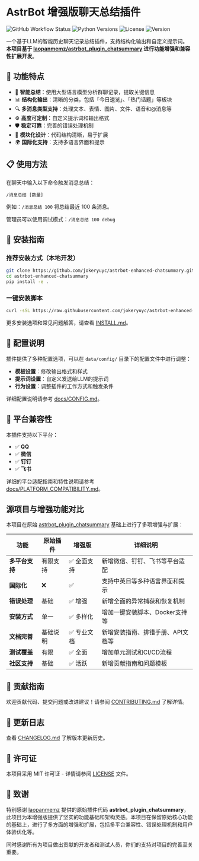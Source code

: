 # AstrBot 增强版聊天总结插件

![GitHub Workflow Status](https://img.shields.io/github/actions/workflow/status/jokeryuyc/astrbot-enhanced-chatsummary/ci.yml?branch=main)
![Python Versions](https://img.shields.io/badge/python-3.8%20%7C%203.9%20%7C%203.10-blue)
![License](https://img.shields.io/github/license/jokeryuyc/astrbot-enhanced-chatsummary)
![Version](https://img.shields.io/badge/version-1.0.3-green)

一个基于LLM的智能历史聊天记录总结插件，支持结构化输出和自定义提示词。**本项目基于 [laopanmemz/astrbot_plugin_chatsummary](https://github.com/laopanmemz/astrbot_plugin_chatsummary) 进行功能增强和兼容性扩展开发**。

## 🌟 功能特点

- 🚀 **智能总结**：使用大型语言模型分析群聊记录，提取关键信息
- 📊 **结构化输出**：清晰的分类，包括「今日速览」、「热门话题」等板块
- 🔍 **多消息类型支持**：处理文本、表情、图片、文件、语音和@消息等
- ⚙️ **高度可定制**：自定义提示词和输出格式
- 🛡️ **稳定可靠**：完善的错误处理机制
- 🧩 **模块化设计**：代码结构清晰，易于扩展
- 🌍 **国际化支持**：支持多语言界面和提示

## 📋 使用方法

在聊天中输入以下命令触发消息总结：

```
/消息总结 [数量]
```

例如：`/消息总结 100` 将总结最近 100 条消息。

管理员可以使用调试模式：`/消息总结 100 debug`

## 🔧 安装指南

### 推荐安装方式（本地开发）

```bash
git clone https://github.com/jokeryuyc/astrbot-enhanced-chatsummary.git
cd astrbot-enhanced-chatsummary
pip install -e .
```

### 一键安装脚本

```bash
curl -sSL https://raw.githubusercontent.com/jokeryuyc/astrbot-enhanced-chatsummary/main/install.sh | bash
```

更多安装选项和常见问题解答，请查看 [INSTALL.md](INSTALL.md)。

## 📝 配置说明

插件提供了多种配置选项，可以在 `data/config/` 目录下的配置文件中进行调整：

- **模板设置**：修改输出格式和样式
- **提示词设置**：自定义发送给LLM的提示词
- **行为设置**：调整插件的工作方式和触发条件

详细配置说明请参考 [docs/CONFIG.md](docs/CONFIG.md)。

## 🔄 平台兼容性

本插件支持以下平台：

- ✅ **QQ**
- ✅ **微信**
- ✅ **钉钉**
- ✅ **飞书**

详细的平台适配指南和特性说明请参考 [docs/PLATFORM_COMPATIBILITY.md](docs/PLATFORM_COMPATIBILITY.md)。

## 源项目与增强功能对比

本项目在原始 [astrbot_plugin_chatsummary](https://github.com/laopanmemz/astrbot_plugin_chatsummary) 基础上进行了多项增强与扩展：

| 功能 | 原始插件 | 增强版 | 详细说明 |
|-----|---------|-------|----------|
| **多平台支持** | 有限支持 | ✅ 全面支持 | 新增微信、钉钉、飞书等平台适配 |
| **国际化** | ❌ | ✅ | 支持中英日等多种语言界面和提示 |
| **错误处理** | 基础 | ✅ 增强 | 新增全面的异常捕获和恢复机制 |
| **安装方式** | 单一 | ✅ 多样化 | 增加一键安装脚本、Docker支持等 |
| **文档完善** | 基础说明 | ✅ 专业文档 | 新增安装指南、排错手册、API文档等 |
| **测试覆盖** | 有限 | ✅ 全面 | 增加单元测试和CI/CD流程 |
| **社区支持** | 基础 | ✅ 活跃 | 新增贡献指南和问题模板 |

## 🤝 贡献指南

欢迎贡献代码、提交问题或改进建议！请参阅 [CONTRIBUTING.md](CONTRIBUTING.md) 了解详情。

## 📜 更新日志

查看 [CHANGELOG.md](CHANGELOG.md) 了解版本更新历史。

## 📄 许可证

本项目采用 MIT 许可证 - 详情请参阅 [LICENSE](LICENSE) 文件。

## 🙏 致谢

特别感谢 [laopanmemz](https://github.com/laopanmemz) 提供的原始插件代码 **astrbot_plugin_chatsummary**，此项目为本增强版提供了坚实的功能基础和架构灵感。本项目在保留原始核心功能的基础上，进行了多方面的增强和扩展，包括多平台兼容性、错误处理机制和用户体验优化等。

同时感谢所有为项目做出贡献的开发者和测试人员，你们的支持对项目的完善至关重要。